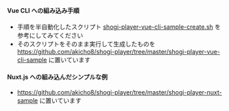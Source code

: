 #### Vue CLI への組み込み手順

  * 手順を半自動化したスクリプト [shogi-player-vue-cli-sample-create.sh](https://github.com/akicho8/shogi-player/blob/master/shogi-player-vue-cli-sample-create.sh) を参考にしてみてください
  * そのスクリプトをそのまま実行して生成したものを https://github.com/akicho8/shogi-player/tree/master/shogi-player-vue-cli-sample に置いています

#### Nuxt.js への組み込んだシンプルな例

  * https://github.com/akicho8/shogi-player/tree/master/shogi-player-nuxt-sample に置いています
